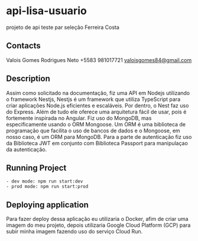 # api-lisa-usuario

projeto de api teste par seleção Ferreira Costa

## Contacts
Valois Gomes Rodrigues Neto
+5583 981017721
valoisgomes84@gmail.com

## Description
Assim como solicitado na documentação, fiz uma API em Nodejs utilizando o framework Nestjs, Nestjs é um framework que utiliza TypeScript para criar aplicações Node.js eficientes e escaláveis. Por dentro, o Nest faz uso do Express. Além de tudo ele oferece uma arquitetura fácil de usar, pois é fortemente inspirada no Angular.
Fiz uso do MongoDB, mas especificamente usando o ORM Mongoose. Um ORM é uma biblioteca de programação que facilita o uso de bancos de dados e o Mongoose, em nosso caso, é um ORM para MongoDB.
Para a parte de autenticação fiz uso da Biblioteca JWT em conjunto com Biblioteca Passport para manipulaçao da autenticação.

## Running Project
    - dev mode: npm run start:dev
    - prod mode: npm run start:prod

## Deploying application
Para fazer deploy dessa aplicação eu utilizaria o Docker, afim de criar uma imagem do meu projeto, depois utilizaria Google Cloud Platform (GCP) para subir minha imagem fazendo uso do serviço Cloud Run.
